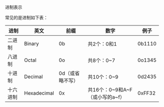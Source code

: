 进制表示

常见的是进制如下表：

| 进制 | 英文 | 前缀 | 数字 | 例子 |
| --- | --- | --- | --- | --- |
| 二进制 | Binary | 0b | 共2个：0和1 | 0b1110 |
| 八进制 | Octal | 0o | 共8个：0~7 | 0o1345 |
| 十进制 | Decimal | 0d（或省略不写） | 共10个：0~9 | 0d2435 |
| 十六进制 | Hexadecimal | 0x | 共16个：0~9和A~F（或小写的a~f） | 0xFF32 |




